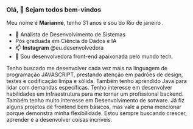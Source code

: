 ### Olá,  👋 Sejam todos bem-vindos 

Meu nome é **Marianne**, tenho 31 anos e sou do Rio de janeiro .
- 🔭 Análista de Desenvolvimento de Sistemas
- Pós graduada em Ciência de Dados e IA
- 📫 **Instagram** @eu.desenvolvedora
- 🌱 Sou desenvolvedora front-end apaixonada pelo mundo tech.

Tenho buscado me desenvolver cada vez mais na linguagem de programação JAVASCRIPT, prestando atenção em padrões de design, testes e codificação limpa e sólida. Também tenho aprendido Java para lidar com demandas específicas. Tenho interesse em desenvolver habilidades em infraestrutura para me tornar um profissional backend. Também tenho muito interesse em Desenvolvimento de sotware. Já fiz alguns projetos de frontend bem básicos, mas vale a pena mencionar porque demonstra minha flexibilidade. Estou sempre buscando crescer, aprender e a desenvolver coisas incríveis.
